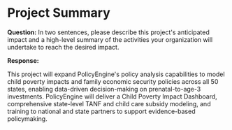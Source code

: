 # Project Summary

**Question:** In two sentences, please describe this project's anticipated impact and a high-level summary of the activities your organization will undertake to reach the desired impact.

**Response:**

This project will expand PolicyEngine's policy analysis capabilities to model child poverty impacts and family economic security policies across all 50 states, enabling data-driven decision-making on prenatal-to-age-3 investments. PolicyEngine will deliver a Child Poverty Impact Dashboard, comprehensive state-level TANF and child care subsidy modeling, and training to national and state partners to support evidence-based policymaking.
